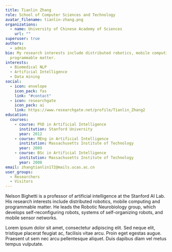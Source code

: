 ```yaml
---
title: Tianlin Zhang
role: School of Computer Sciences and Technology
avatar_filename: tianlin-zhang.png
organizations:
  - name: University of Chinese Academy of Sciences
    url: ""
superuser: true
authors:
  - admin
bio: My research interests include distributed robotics, mobile computing and
  programmable matter.
interests:
  - Biomedical NLP
  - Artificial Intelligence
  - Data mining
social:
  - icon: envelope
    icon_pack: fas
    link: "#contact"
  - icon: researchgate
    icon_pack: ai
    link: https://www.researchgate.net/profile/Tianlin_Zhang2
education:
  courses:
    - course: PhD in Artificial Intelligence
      institution: Stanford University
      year: 2012
    - course: MEng in Artificial Intelligence
      institution: Massachusetts Institute of Technology
      year: 2009
    - course: BSc in Artificial Intelligence
      institution: Massachusetts Institute of Technology
      year: 2008
email: zhangtianlin172@mails.ucas.ac.cn
user_groups:
  - Researchers
  - Visitors
---
```


Nelson Bighetti is a professor of artificial intelligence at the Stanford AI Lab. His research interests include distributed robotics, mobile computing and programmable matter. He leads the Robotic Neurobiology group, which develops self-reconfiguring robots, systems of self-organizing robots, and mobile sensor networks.

Lorem ipsum dolor sit amet, consectetur adipiscing elit. Sed neque elit, tristique placerat feugiat ac, facilisis vitae arcu. Proin eget egestas augue. Praesent ut sem nec arcu pellentesque aliquet. Duis dapibus diam vel metus tempus vulputate.
